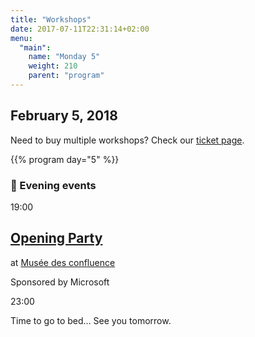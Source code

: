 ```yaml
---
title: "Workshops"
date: 2017-07-11T22:31:14+02:00
menu:
  "main":
    name: "Monday 5"
    weight: 210  
    parent: "program"
---
```

## February 5, 2018
Need to buy multiple workshops? Check our [ticket page](/tickets).

{{% program day="5" %}}

<div class="fullwidth spacer-b program-evening text-white">
  <div class="container content container-s spacer-t">
    <h3>🌙 Evening events</h3>
    <div class="program-list spacer-t-b">
    <div class="program-item-date">
        <p>19:00</p>
      </div>
      <div class="program-item">
        <h2><a href="#" class="text-white">Opening Party</a></h2> <p>at <a href="#">Musée des confluence</a></p>
        Sponsored by Microsoft
      </div>
      <div class="program-item-date">
        <p>23:00</p>
      </div>
      <div class="program-item">
        Time to go to bed… See you tomorrow.
      </div>
      </div>
  </div>
</div>


